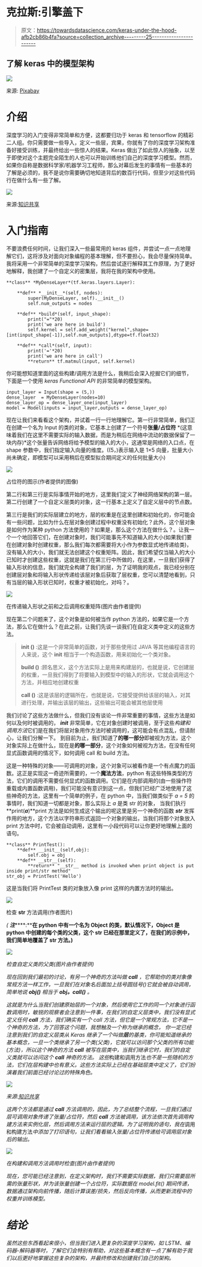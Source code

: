 # 克拉斯:引擎盖下

> 原文：<https://towardsdatascience.com/keras-under-the-hood-afb2cb86b4fa?source=collection_archive---------25----------------------->

## 了解 keras 中的模型架构

![](img/bd99595b236e8c010d87c61593a30ba4.png)

来源: [Pixabay](https://pixabay.com/illustrations/matrix-full-program-data-code-3145364/)

# 介绍

深度学习的入门变得非常简单和方便，这都要归功于 keras 和 tensorflow 的精彩二人组。你只需要做一些导入，定义一些层，宾果，你就有了你的深度学习架构准备好接受训练，并最终给出一些惊人的结果。Keras 做出了如此惊人的抽象，以至于即使对这个主题完全陌生的人也可以开始训练他们自己的深度学习模型。然而，如果你自称是数据科学家/机器学习工程师，那么对幕后发生的事情有一些基本的了解是必须的，我不是说你需要确切地知道背后的数百行代码，但至少对这些代码行在做什么有一些了解。

![](img/50f718c093b4299c9bc75cf4e62b71dc.png)

来源:[知识共享](https://creativecommons.org/licenses/by-sa/4.0/deed.en)

# 入门指南

不要浪费任何时间，让我们深入一些最常用的 keras 组件，并尝试一点一点地理解它们，这将涉及对面向对象编程的基本理解，但不要担心，我会尽量保持简单。我将采用一个非常简单的深度学习架构，然后尝试逐行解释其工作原理，为了更好地解释，我创建了一个自定义的密集层，我将在我的架构中使用。

```
**class** *MyDenseLayer*(tf.keras.layers.Layer):

    **def** *__init__*(self, nodes):
        super(MyDenseLayer, self).__init__()
        self.num_outputs = nodes

    **def** *build*(self, input_shape):
        print("="*20)
        print('we are here in build')
        self.kernel = self.add_weight("kernel",shape=      [int(input_shape[-1]),self.num_outputs],dtype=tf.float32)        

    **def** *call*(self, input):
        print('='*20)
        print('we are here in call')
        **return** tf.matmul(input, self.kernel)
```

你可能想知道里面的这些构建/调用方法是什么，我稍后会深入挖掘它们的细节，下面是一个使用 *keras Functional API* 的非常简单的模型架构。

```
input_layer = Input(shape = (5,))
dense_layer  = MyDenseLayer(nodes=10)
dense_layer_op = dense_layer_one(input_layer)
model = Model(inputs = input_layer,outputs = dense_layer_op)
```

现在让我们来看看这个架构，并试着一行一行地理解它。第一行非常简单，我们正在创建一个名为 Input 的类的对象，它基本上创建了一个符号**张量/占位符** *(这意味着我们在这里不需要实际的输入数据，而是为稍后在网络中流动的数据保留了一块内存)*这个张量告诉网络将给予模型的输入的大小，这通常是网络的入口点，在 shape 参数中，我们指定输入向量的维度。((5，)表示输入是 1×5 向量，批量大小尚未确定，即模型可以采用稍后在模型拟合期间定义的任何批量大小)

![](img/60265cf406af84521fb2ff60aa485902.png)

占位符的图示(作者提供的图像)

第二行和第三行是实际事情开始的地方，这里我们定义了神经网络架构的第一层。第二行创建了一个自定义层类的对象，这一行基本上定义了自定义层中的节点数。

第三行是我们的实际层建立的地方，层的权重是在这里创建和初始化的，你可能会有一些问题，比如为什么在层对象创建过程中权重没有初始化？此外，这个层对象是如何作为某种 python 方法使用的？如果是，那么这个方法在做什么？。让我一个一个地回答它们，在创建对象时，我们可能事先不知道输入的大小(如果我们要在创建对象时创建权重，那么我们每次都需要将大小作为参数显式地传递给类)，没有输入的大小，我们就无法创建这个权重矩阵。因此，我们希望仅当输入的大小已知时才创建这些权重，这就是我们在第三行中所做的，在这里，一旦我们获得了输入形状的信息，我们就完全构建了我们的层，为了证明我的观点，我已经分别在创建层对象和将输入形状传递给该层对象后获取了层权重，您可以清楚地看到，只有当层的输入形状已知时，权重才被初始化，对吗？。

![](img/eb7e2c618be4c41f4f9194aaa591eba6.png)

在传递输入形状之前和之后调用权重矩阵(图片由作者提供)

现在第二个问题来了，这个对象是如何被当作 python 方法的，如果它是一个方法，那么它在做什么？在此之前，让我们先谈一谈我们在自定义类中定义的这些方法。

> **__init__ ()** :这是一个非常简单的函数，对于那些使用过 JAVA 等其他编程语言的人来说，这个 __init__ 相当于一个构造函数，用来初始化一个类对象。
> 
> **build ()** :顾名思义，这个方法实际上是用来构建层的，也就是说，它创建层的权重，一旦我们得到了将要输入到模型中的输入的形状，它就会调用这个方法，并相应地创建权重
> 
> **call ()** :这是该层的逻辑所在，也就是说，它接受提供给该层的输入，对其进行处理，并输出该层的输出，这些输出可能会被其他层使用

我们讨论了这些方法做什么，但我们没有谈论一件非常重要的事情，这些方法是如何以及何时被调用的， *__init__* 非常简单，它在对象创建时被调用，至于这些*构建和调用方法*它们是在我们将层对象用作方法时被调用的，这可能会有点混乱，但请耐心，让我们分解一下。 到目前为止，我们知道了**的哪一部分**即被视为方法，这个对象实际上在做什么，现在是**的哪一部分**，这个对象如何被视为方法，在没有任何显式函数调用的情况下，如何调用 call 和 build 方法。

这是一种特殊的对象——可调用的对象，这个对象可以被看作是一个有点魔力的函数。这正是实现这一奇迹所需要的，一个**魔法方法**，python 有这些特殊类型的方法，它们的调用不需要任何显式的函数调用。它们是在内部调用的(由一些操作符重载或内置函数调用)，我们可能没有意识到这一点，但我们已经广泛地使用了这些神奇的方法，这里有一个简单的例子，在 python 中，当我们做类似于 *a = 5* 的事情时，我们知道一切都是对象，那么实际上 *a* 是类 str 的对象， 当我们执行**print(***a***)**print 方法是如何生成这个输出的呢这里是另一个神奇的函数 *__str__* 发挥作用的地方，这个方法以字符串形式返回一个对象的输出，当我们将那个对象放入 print 方法中时，它会被自动调用，这里有一小段代码可以让你更好地理解上面的语句。

```
**class** PrintTest():
    **def** __init__(self,obj):
        self.obj = obj
    **def** __str__(self):
        **return** "__str__ method is invoked when print object is put inside print/str method"
str_obj = PrintTest('Hello')
```

这是当我们将 PrintTest 类的对象放入像 print 这样的内置方法时的输出。

![](img/1e66e2152a6cf13f0806ce8614b8a901.png)

检查 __str__ 方法调用(作者图片)

*(* ***注*******:****在 python 中有一个名为 Object 的类，默认情况下，Object 是 python 中创建的每个类的父类，这个 __str__ 已经在那里定义了，在我们的示例中，我们简单地覆盖了 __str__ 方法。)**

*![](img/4e535c426b65722f14cb56e8ce7ef257.png)*

*检查自定义类的父类(图片由作者提供)*

*现在回到我们最初的讨论，有另一个神奇的方法叫做 *__call__* ，它帮助你的类对象像常规方法一样工作，一旦我们在对象名后面加上括号圆括号()它就会被自动调用，简单地说 **obj()** 相当于 **obj。__call__()** 。*

*这就是为什么当我们创建原始层的一个对象，然后使用它工作的同一个对象进行函数调用时，敏锐的观察者会注意到一件事，在我们的自定义层类中，我们没有显式定义任何 *__call__* 方法，我们确实有一个 call 方法，但它是一个常规方法，它不是一个神奇的方法，为了回答这个问题，我想触及一个称为继承的概念， 你一定已经注意到我们的自定义层类从 Keras 继承了一个叫做**层**的基类，你可能知道继承的基本概念，一旦一个类继承了另一个类(父类)，它就可以访问那个父类的所有功能(方法)，所以这个神奇的方法 *__call__* 被写在层类中，当我们继承它时，我们的自定义类就可以访问这个 *__call__* 神奇的方法。 这些*构建和调用方法*也不是一些随机的方法，它们在层构建中也有意义。这些方法实际上已经在基础层类中定义了，它们扮演着我们前面已经讨论过的特殊角色。*

*![](img/c801e43a43c5f8a1e9bc577b857bd48a.png)*

*来源:[知识共享](https://creativecommons.org/licenses/by-sa/4.0/deed.en)*

*这两个方法都是通过 *__call__* 方法调用的，因此，为了总结整个流程，一旦我们通过层可调用对象传递了张量/占位符，然后 *__call__* 方法被调用，该方法依次首先调用构建方法来实例化层，然后调用方法来运行层的逻辑。为了证明我的语句，我在*调用和构建方法*中添加了打印语句，让我们看看输入张量/占位符传递给可调用层对象后的输出。*

*![](img/0352f1a536b92ca04489a9a25a9686ff.png)*

*在构建和调用方法调用时检查(图片由作者提供)*

*现在，您可能已经注意到，在定义架构时，我们不需要实际数据，我们只需要层所需的张量形状，并为该张量创建一个占位符，实际数据在 *model.fit()* 期间传递，数据通过架构向前传播，随后计算误差/损失，然后反向传播，从而更新流程中的权重并训练模型。*

# ***结论***

*虽然这些东西看起来很小，但当我们进入更复杂的深度学习架构，如 LSTM、编码器-解码器等时，了解它们会特别有帮助，对这些基本概念有一点了解有助于我们以后更好地掌握这些复杂的架构，并最终修改和创建我们自己的架构。*